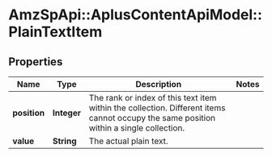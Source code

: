 # AmzSpApi::AplusContentApiModel::PlainTextItem

## Properties
Name | Type | Description | Notes
------------ | ------------- | ------------- | -------------
**position** | **Integer** | The rank or index of this text item within the collection. Different items cannot occupy the same position within a single collection. | 
**value** | **String** | The actual plain text. | 


